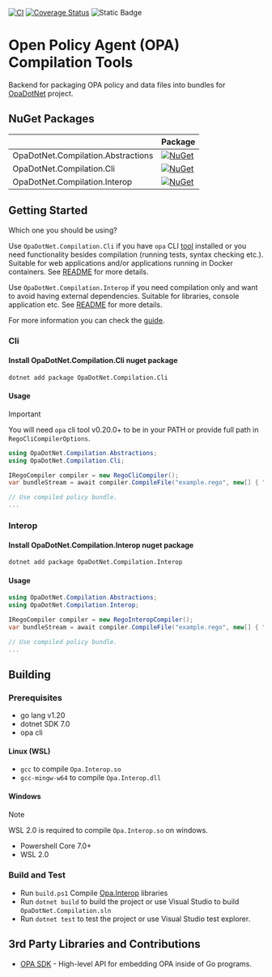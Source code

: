 [![CI](https://github.com/me-viper/OpaDotNet.Compilation/actions/workflows/ci.yml/badge.svg)](https://github.com/me-viper/OpaDotNet.Compilation/actions/workflows/ci.yml)
[![Coverage Status](https://coveralls.io/repos/github/me-viper/OpaDotNet.Compilation/badge.svg?branch=main)](https://coveralls.io/github/me-viper/OpaDotNet.Compilation?branch=main)
![Static Badge](https://img.shields.io/badge/OPA-_v0.65.0-blue)


# Open Policy Agent (OPA) Compilation Tools

Backend for packaging OPA policy and data files into bundles for [OpaDotNet](https://github.com/me-viper/OpaDotNet) project.

## NuGet Packages

|                                       | Package  |
|---------------------------------------|----------|
| OpaDotNet.Compilation.Abstractions    | [![NuGet](https://img.shields.io/nuget/v/OpaDotNet.Compilation.Abstractions.svg)](https://www.nuget.org/packages/OpaDotNet.Compilation.Abstractions/) |
| OpaDotNet.Compilation.Cli             | [![NuGet](https://img.shields.io/nuget/v/OpaDotNet.Compilation.Cli.svg)](https://www.nuget.org/packages/OpaDotNet.Compilation.Cli/) |
| OpaDotNet.Compilation.Interop         | [![NuGet](https://img.shields.io/nuget/v/OpaDotNet.Compilation.Interop.svg)](https://www.nuget.org/packages/OpaDotNet.Compilation.Interop/) |

## Getting Started

Which one you should be using?

Use `OpaDotNet.Compilation.Cli` if you have `opa` CLI [tool](https://www.openpolicyagent.org/docs/latest/cli) installed or you need functionality besides compilation (running tests, syntax checking etc.). Suitable for web applications and/or applications running in Docker containers. See [README](./src/OpaDotNet.Compilation.Cli) for more details.

Use `OpaDotNet.Compilation.Interop` if you need compilation only and want to avoid having external dependencies. Suitable for libraries, console application etc. See [README](./src/OpaDotNet.Compilation.Interop/README.md) for more details.

For more information you can check the [guide](https://me-viper.github.io/OpaDotNet/articles/compilation/compilation.html).

### Cli

#### Install OpaDotNet.Compilation.Cli nuget package

```sh
dotnet add package OpaDotNet.Compilation.Cli
```

#### Usage

> [!IMPORTANT]
> You will need `opa` cli tool v0.20.0+ to be in your PATH or provide full path in `RegoCliCompilerOptions`.

```csharp
using OpaDotNet.Compilation.Abstractions;
using OpaDotNet.Compilation.Cli;

IRegoCompiler compiler = new RegoCliCompiler();
var bundleStream = await compiler.CompileFile("example.rego", new[] { "example/hello" });

// Use compiled policy bundle.
...
```

### Interop

#### Install OpaDotNet.Compilation.Interop nuget package

```sh
dotnet add package OpaDotNet.Compilation.Interop
```

#### Usage

```csharp
using OpaDotNet.Compilation.Abstractions;
using OpaDotNet.Compilation.Interop;

IRegoCompiler compiler = new RegoInteropCompiler();
var bundleStream = await compiler.CompileFile("example.rego", new[] { "example/hello" });

// Use compiled policy bundle.
...
```

## Building

### Prerequisites

- go lang v1.20
- dotnet SDK 7.0
- opa cli

#### Linux (WSL)

- `gcc` to compile `Opa.Interop.so`
- `gcc-mingw-w64` to compile `Opa.Interop.dll`

#### Windows

> [!NOTE]
> WSL 2.0 is required to compile `Opa.Interop.so` on windows.

- Powershell Core 7.0+
- WSL 2.0

### Build and Test

- Run `build.ps1` Compile [Opa.Interop](./interop/) libraries
- Run `dotnet build` to build the project or use Visual Studio to build `OpaDotNet.Compilation.sln`
- Run `dotnet test` to test the project or use Visual Studio test explorer.

## 3rd Party Libraries and Contributions

- [OPA SDK](https://pkg.go.dev/github.com/open-policy-agent/opa/sdk) - High-level API for embedding OPA inside of Go programs.
